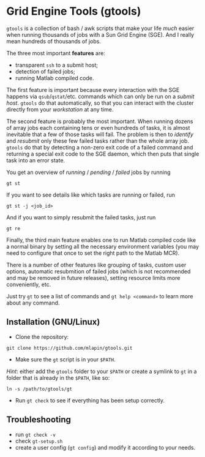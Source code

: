 Grid Engine Tools (gtools)
============================

`gtools` is a collection of bash / awk scripts that make your life _much_
easier when running thousands of jobs with a Sun Grid Engine (SGE).
And I really mean hundreds of thousands of jobs.

The three most important **features** are:
- transparent `ssh` to a submit host;
- detection of failed jobs;
- running Matlab compiled code.

The first feature is important because every interaction with the SGE happens
via `qsub`/`qstat`/etc. commands which can only be run on a _submit host_.
`gtools` do that automatically, so that you can interact with the cluster
directly from your _workstation_ at any time.

The second feature is probably the most important.
When running dozens of array jobs each containing tens or even hundreds of
tasks, it is almost inevitable that a few of those tasks will fail.
The problem is then to _identify_ and _resubmit_
only these few failed tasks rather than the whole array job.
`gtools` do that by detecting a non-zero exit code of a failed command
and returning a special exit code to the SGE daemon,
which then puts that single task into an error state.

You get an overview of _running_ / _pending_ / _failed_ jobs by running
```
gt st
```
If you want to see details like which tasks are running or failed, run
```
gt st -j <job_id>
```
And if you want to simply resubmit the failed tasks, just run
```
gt re
```

Finally, the third main feature enables one to run Matlab compiled code
like a normal binary by setting all the necessary environment variables
(you may need to configure that once to set the right path to the Matlab MCR).

There is a number of other features like grouping of tasks,
custom user options, automatic resubmition of failed jobs
(which is not recommended and may be removed in future releases),
setting resource limits more conveniently, etc.

Just try `gt` to see a list of commands and
`gt help <command>` to learn more about any command.


Installation (GNU/Linux)
------------------------
- Clone the repository:
```
git clone https://github.com/mlapin/gtools.git
```

- Make sure the `gt` script is in your `$PATH`.

_Hint_: either add the `gtools` folder to your `$PATH` or
create a symlink to `gt` in a folder that is already in the `$PATH`, like so:
```
ln -s /path/to/gtools/gt
```

- Run `gt check` to see if everything has been setup correctly.


Troubleshooting
------------------------

- run `gt check -v`
- check `gt-setup.sh`
- create a user config (`gt config`) and modify it according to your needs.
